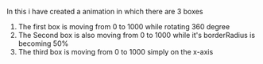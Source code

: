 In this i have created a animation in which there are 3 boxes

1) The first box is moving from 0 to 1000 while rotating 360 degree
2) The Second box is also moving from 0 to 1000 while it's borderRadius is becoming 50%
3) The third box is moving from 0 to 1000 simply on the x-axis 

